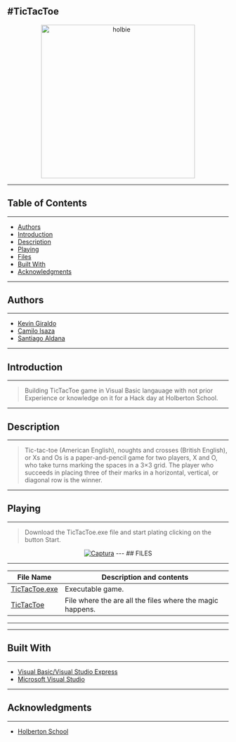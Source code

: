 #TicTacToe
---
<p align="center">
	<a href="https://holbertonschool.com">
		<img alt="holbie" title="holbie" src="https://upload.wikimedia.org/wikipedia/commons/thumb/3/32/Tic_tac_toe.svg/1200px-Tic_tac_toe.svg.png" width="350"> </a>

---
## Table of Contents

---
- [Authors](#authors)
- [Introduction](#introduction)
- [Description](#description)
- [Playing](#playing)
- [Files](#files)
- [Built With](#built-with)
- [Acknowledgments](#acknowledgments)
---

## Authors
---
* [Kevin Giraldo](https://github.com/doouh)
* [Camilo Isaza](https://github.com/andresmelek)
* [Santiago Aldana](https://github.com/paisap)
---

## Introduction
---

> Building TicTacToe game in Visual Basic langauage with not prior Experience or knowledge on it for a Hack day at Holberton School.
---
## Description
---
> Tic-tac-toe (American English), noughts and crosses (British English), or Xs and Os is a paper-and-pencil game for two players, X and O, who take turns marking the spaces in a 3×3 grid. The player who succeeds in placing three of their marks in a horizontal, vertical, or diagonal row is the winner.
---

## Playing
---
> Download the TicTacToe.exe file and start plating clicking on the button Start.

<p align="center">
<a href="https://imgbb.com/"><img src="https://i.ibb.co/qkpdTKm/Captura.png" alt="Captura" border="0"></a>
---
## FILES

---

| File Name | Description and contents |
| --- | --- |
| [TicTacToe.exe]() | Executable game.|
| [TicTacToe]() | File where the are all the files where the magic happens.|
---
---

## Built With

---

* [Visual Basic/Visual Studio Express](https://visualstudio.microsoft.com/vs/express/)
* [Microsoft Visual Studio](https://visualstudio.microsoft.com/)
---

## Acknowledgments

---

* [Holberton School](https://www.holbertonschool.com/)
